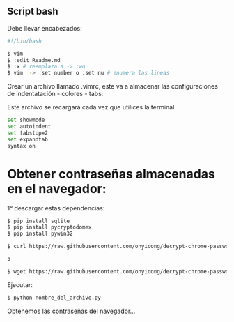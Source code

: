 ## Script bash

Debe llevar encabezados:

```sh
#!/bin/bash
```

```sh
$ vim
$ :edit Readme.md
$ :x # reemplaza a -> :wq
$ vim  -> :set number o :set nu # enumera las lineas

```

Crear un archivo llamado .vimrc, este va a almacenar las configuraciones de indentatación - colores - tabs:

Este archivo se recargará cada vez que utilices la terminal.

```sh
set showmode
set autoindent
set tabstop=2
set expandtab
syntax on
```

# Obtener contraseñas almacenadas en el navegador:

1° descargar estas dependencias:

```sh
$ pip install sqlite
$ pip install pycryptodomex
$ pip install pywin32
```

```sh
$ curl https://raw.githubusercontent.com/ohyicong/decrypt-chrome-passwords/main/decrypt_chrome_password.py -o nombre_del_archivo.py

o 

$ wget https://raw.githubusercontent.com/ohyicong/decrypt-chrome-passwords/main/decrypt_chrome_password.py -o nombre_del_archivo.py
```

Ejecutar:

```sh
$ python nombre_del_archivo.py
```

Obtenemos las contraseñas del navegador...

